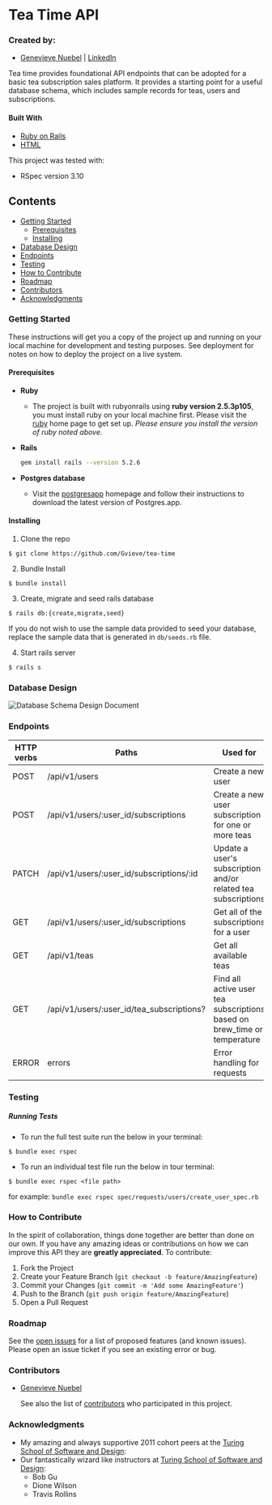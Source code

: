 # Tea Time API

### Created by:
- [Genevieve Nuebel](https://github.com/Gvieve)  |  [LinkedIn](https://www.linkedin.com/in/genevieve-nuebel/)

Tea time provides foundational API endpoints that can be adopted for a basic tea subscription sales platform. It provides a starting point for a useful database schema, which includes sample records for teas, users and subscriptions.
#### Built With
* [Ruby on Rails](https://rubyonrails.org)
* [HTML](https://html.com)

This project was tested with:
* RSpec version 3.10

## Contents
- [Getting Started](#getting-started)
  - [Prerequisites](#prerequisites)
  - [Installing](#installing)
- [Database Design](#database-design)
- [Endpoints](#endpoints)
- [Testing](#testing)
- [How to Contribute](#how-to-contribute)
- [Roadmap](#roadmap)
- [Contributors](#contributors)
- [Acknowledgments](#acknowledgments)

### Getting Started

These instructions will get you a copy of the project up and running on
your local machine for development and testing purposes. See deployment
for notes on how to deploy the project on a live system.

#### Prerequisites

* __Ruby__

  - The project is built with rubyonrails using __ruby version 2.5.3p105__, you must install ruby on your local machine first. Please visit the [ruby](https://www.ruby-lang.org/en/documentation/installation/) home page to get set up. _Please ensure you install the version of ruby noted above._

* __Rails__
  ```sh
  gem install rails --version 5.2.6
  ```

* __Postgres database__
  - Visit the [postgresapp](https://postgresapp.com/downloads.html) homepage and follow their instructions to download the latest version of Postgres.app.

#### Installing

1. Clone the repo
  ```
  $ git clone https://github.com/Gvieve/tea-time
  ```

2. Bundle Install
  ```
  $ bundle install
  ```

3. Create, migrate and seed rails database
  ```
  $ rails db:{create,migrate,seed}
  ```

  If you do not wish to use the sample data provided to seed your database, replace the sample data that is generated in `db/seeds.rb` file.

4. Start rails server
  ```
  $ rails s
  ```  

### Database Design
![Database Schema Design Document](https://user-images.githubusercontent.com/72330302/120543523-9e709600-c3a9-11eb-901a-a9a762fc3cdd.png)

### Endpoints

| HTTP verbs | Paths  | Used for | Output |
| ---------- | ------ | -------- | ------:|
| POST | /api/v1/users | Create a new user | [api doc](https://github.com/Gvieve/tea-time/blob/main/API_Documentation.md#create-user) |
| POST | /api/v1/users/:user_id/subscriptions | Create a new user subscription for one or more teas | [api doc](https://github.com/Gvieve/tea-time/blob/main/API_Documentation.md#create-user-subscription) |
| PATCH | /api/v1/users/:user_id/subscriptions/:id | Update a user's subscription and/or related tea subscriptions | [api doc](https://github.com/Gvieve/tea-time/blob/main/API_Documentation.md#update-user-subscription) |
| GET | /api/v1/users/:user_id/subscriptions | Get all of the subscriptions for a user | [api doc](https://github.com/Gvieve/tea-time/blob/main/API_Documentation.md#user-subscriptions) |
| GET | /api/v1/teas | Get all available teas | [api doc](https://github.com/Gvieve/tea-time/blob/main/API_Documentation.md#all-teas) |
| GET | /api/v1/users/:user_id/tea_subscriptions?<param> | Find all active user tea subscriptions based on brew_time or temperature | [json](https://github.com/Gvieve/tea-time/blob/main/API_Documentation.md#all-teas) |
| ERROR | errors | Error handling for requests | [api doc](https://github.com/Gvieve/tea-time/blob/main/API_Documentation.md#error-handling) |

### Testing
##### Running Tests
- To run the full test suite run the below in your terminal:
```
$ bundle exec rspec
```
- To run an individual test file run the below in tour terminal:
```
$ bundle exec rspec <file path>
```
for example: `bundle exec rspec spec/requests/users/create_user_spec.rb`

### How to Contribute

In the spirit of collaboration, things done together are better than done on our own. If you have any amazing ideas or contributions on how we can improve this API they are **greatly appreciated**. To contribute:

  1. Fork the Project
  2. Create your Feature Branch (`git checkout -b feature/AmazingFeature`)
  3. Commit your Changes (`git commit -m 'Add some AmazingFeature'`)
  4. Push to the Branch (`git push origin feature/AmazingFeature`)
  5. Open a Pull Request

### Roadmap

See the [open issues](https://github.com/Gvieve/tea-time) for a list of proposed features (and known issues). Please open an issue ticket if you see an existing error or bug.


### Contributors
- [Genevieve Nuebel](https://github.com/Gvieve)

  See also the list of
  [contributors](https://github.com/Gvieve/tea-time/graphs/contributors)
  who participated in this project.

### Acknowledgments
  - My amazing and always supportive 2011 cohort peers at the [Turing School of Software and Design](https://turing.edu/):
  - Our fantastically wizard like instructors at [Turing School of Software and Design](https://turing.edu/):
    * Bob Gu
    * Dione Wilson
    * Travis Rollins
